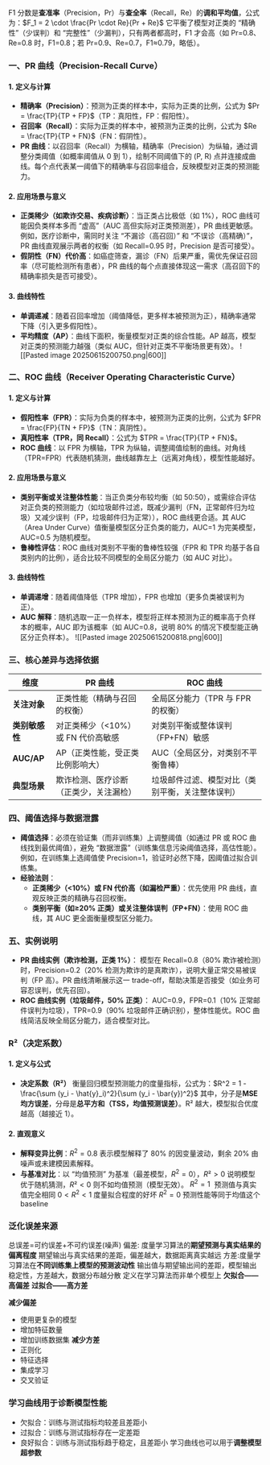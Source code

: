 F1 分数是**查准率**（Precision，Pr）与**查全率**（Recall，Re）的**调和平均值**，公式为：$F_1 = 2 \cdot \frac{Pr \cdot Re}{Pr + Re}$
它平衡了模型对正类的 “精确性”（少误判）和 “完整性”（少漏判），只有两者都高时，F1 才会高（如 Pr=0.8、Re=0.8 时，F1=0.8；若 Pr=0.9、Re=0.7，F1≈0.79，略低）。
### 一、PR 曲线（Precision-Recall Curve）
#### 1. 定义与计算
- **精确率（Precision）**：预测为正类的样本中，实际为正类的比例，公式为 $Pr = \frac{TP}{TP + FP}$（TP：真阳性，FP：假阳性）。
- **召回率（Recall）**：实际为正类的样本中，被预测为正类的比例，公式为 $Re = \frac{TP}{TP + FN}$（FN：假阴性）。
- **PR 曲线**：以召回率（Recall）为横轴，精确率（Precision）为纵轴，通过调整分类阈值（如概率阈值从 0 到 1），绘制不同阈值下的 (P, R) 点并连接成曲线。每个点代表某一阈值下的精确率与召回率组合，反映模型对正类的预测能力。
#### 2. 应用场景与意义
- **正类稀少（如欺诈交易、疾病诊断）**：当正类占比极低（如 1%），ROC 曲线可能因负类样本多而 “虚高”（AUC 高但实际对正类预测差），PR 曲线更敏感。例如，医疗诊断中，需同时关注 “不漏诊（高召回）” 和 “不误诊（高精确）”，PR 曲线直观展示两者的权衡（如 Recall=0.95 时，Precision 是否可接受）。
- **假阴性（FN）代价高**：如癌症筛查，漏诊（FN）后果严重，需优先保证召回率（尽可能检测所有患者），PR 曲线的每个点直接体现这一需求（高召回下的精确率损失是否可接受）。
#### 3. 曲线特性
- **单调递减**：随着召回率增加（阈值降低，更多样本被预测为正），精确率通常下降（引入更多假阳性）。
- **平均精度（AP）**：曲线下面积，衡量模型对正类的综合性能。AP 越高，模型对正类的预测能力越强（类似 AUC，但针对正类不平衡场景更有效）。
![[Pasted image 20250615200750.png|600]]
### 二、ROC 曲线（Receiver Operating Characteristic Curve）
#### 1. 定义与计算
- **假阳性率（FPR）**：实际为负类的样本中，被预测为正类的比例，公式为 $FPR = \frac{FP}{TN + FP}$（TN：真阴性）。
- **真阳性率（TPR，同 Recall）**：公式为 $TPR = \frac{TP}{TP + FN}$。
- **ROC 曲线**：以 FPR 为横轴，TPR 为纵轴，调整阈值绘制的曲线。对角线（TPR=FPR）代表随机猜测，曲线越靠左上（远离对角线），模型性能越好。
#### 2. 应用场景与意义
- **类别平衡或关注整体性能**：当正负类分布较均衡（如 50:50），或需综合评估对正负类的预测能力（如垃圾邮件过滤，既减少漏判（FN，正常邮件归为垃圾）又减少误判（FP，垃圾邮件归为正常）），ROC 曲线更合适。其 AUC（Area Under Curve）值衡量模型区分正负类的能力，AUC=1 为完美模型，AUC=0.5 为随机模型。
- **鲁棒性评估**：ROC 曲线对类别不平衡的鲁棒性较强（FPR 和 TPR 均基于各自类别内的比例），适合比较不同模型的全局区分能力（如 AUC 对比）。
#### 3. 曲线特性
- **单调递增**：随着阈值降低（TPR 增加），FPR 也增加（更多负类被误判为正）。
- **AUC 解释**：随机选取一正一负样本，模型将正样本预测为正的概率高于负样本的概率，AUC 即为该概率（如 AUC=0.8，说明 80% 的情况下模型能正确区分正负样本）。
![[Pasted image 20250615200818.png|600]]
### 三、核心差异与选择依据

|**维度**|**PR 曲线**|**ROC 曲线**|
|---|---|---|
|**关注对象**|正类性能（精确与召回的权衡）|全局区分能力（TPR 与 FPR 的权衡）|
|**类别敏感性**|对正类稀少（<10%）或 FN 代价高敏感|对类别平衡或整体误判（FP+FN）敏感|
|**AUC/AP**|AP（正类性能，受正类比例影响大）|AUC（全局区分，对类别不平衡鲁棒）|
|**典型场景**|欺诈检测、医疗诊断（正类少，关注漏检）|垃圾邮件过滤、模型对比（类别平衡，关注整体误判）|

### 四、阈值选择与数据泄露
- **阈值选择**：必须在验证集（而非训练集）上调整阈值（如通过 PR 或 ROC 曲线找到最优阈值），避免 “数据泄露”（训练集信息污染阈值选择，高估性能）。例如，在训练集上选阈值使 Precision=1，验证时必然下降，因阈值过拟合训练集。
- **经验法则**：
    - **正类稀少（<10%）或 FN 代价高（如漏检严重）**：优先使用 PR 曲线，直观反映正类的精确与召回权衡。
    - **类别平衡（如≥20% 正类）或关注整体误判（FP+FN）**：使用 ROC 曲线，其 AUC 更全面衡量模型区分能力。
### 五、实例说明
- **PR 曲线实例（欺诈检测，正类 1%）**： 模型在 Recall=0.8（80% 欺诈被检测）时，Precision=0.2（20% 检测为欺诈的是真欺诈），说明大量正常交易被误判（FP 高）。PR 曲线清晰展示这一 trade-off，帮助决策是否接受（如业务可容忍误判，优先召回）。
- **ROC 曲线实例（垃圾邮件，50% 正类）**： AUC=0.9，FPR=0.1（10% 正常邮件误判为垃圾），TPR=0.9（90% 垃圾邮件正确识别），整体性能优。ROC 曲线简洁反映全局区分能力，适合模型对比。

### R²（决定系数）
#### 1. 定义与公式
- **决定系数（R²）** 衡量回归模型预测能力的度量指标，公式为：$R^2 = 1 - \frac{\sum (y_i - \hat{y}_i)^2}{\sum (y_i - \bar{y})^2}$ 其中，分子是**MSE 均方误差**，分母是**总平方和（TSS，均值预测误差）**。R² 越大，模型拟合优度越高（越接近 1）。
#### 2. 直观意义
- **解释变异比例**：$R^2=0.8$ 表示模型解释了 80% 的因变量波动，剩余 20% 由噪声或未建模因素解释。
- **与基准对比**：以 “均值预测” 为基准（最差模型，$R^2=0$），$R²>0$ 说明模型优于随机猜测，$R²<0$ 则不如均值预测（模型无效）。
­$R^2=1$  预测值与真实值完全相同
­$0<R^2<1$ 度量拟合程度的好坏
­$R^2=0$ 预测性能等同于均值这个baseline

### 泛化误差来源
总误差=可约误差+不可约误差(噪声)
偏差: 度量学习算法的**期望预测与真实结果的偏离程度**  ­期望输出与真实结果的差距，­偏差越大，数据距离真实越远
方差:度量学习算法在**不同训练集上模型​​的预测波动性**  ­输出值与期望输出间的差距，­模型输出稳定性，­方差越大，数据分布越分散
定义在学习算法而非单个模型上
**欠拟合——高偏差**
**过拟合——高方差**

**减少偏差**
- ­使用更复杂的模型
- ­增加特征数量
- ­增加训练数据集
**减少方差**
- ­正则化
- ­特征选择
- ­集成学习
- 交叉验证
### 学习曲线用于诊断模型性能
- 欠拟合：训练与测试指标均较差且差距小
- 过拟合：训练与测试指标存在一定差距
- 良好拟合：训练与测试指标趋于稳定，且差距小
学习曲线也可以用于**调整模型超参数**